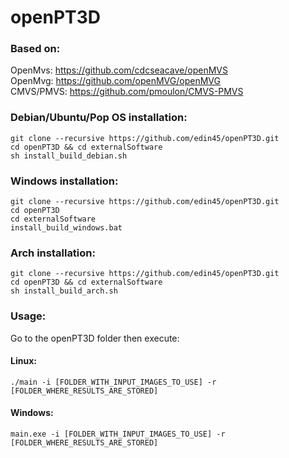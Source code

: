 # openPT3D

### Based on:
  OpenMvs: https://github.com/cdcseacave/openMVS   
  OpenMvg: https://github.com/openMVG/openMVG   
  CMVS/PMVS: https://github.com/pmoulon/CMVS-PMVS   

### Debian/Ubuntu/Pop OS installation:  
```
git clone --recursive https://github.com/edin45/openPT3D.git
cd openPT3D && cd externalSoftware
sh install_build_debian.sh
```
### Windows installation:
```
git clone --recursive https://github.com/edin45/openPT3D.git
cd openPT3D
cd externalSoftware
install_build_windows.bat
```

### Arch installation:
```
git clone --recursive https://github.com/edin45/openPT3D.git
cd openPT3D && cd externalSoftware
sh install_build_arch.sh
```

### Usage:  
  
Go to the openPT3D folder then execute:  
#### Linux:  
```
./main -i [FOLDER_WITH_INPUT_IMAGES_TO_USE] -r [FOLDER_WHERE_RESULTS_ARE_STORED]  
```
#### Windows:
```
main.exe -i [FOLDER_WITH_INPUT_IMAGES_TO_USE] -r [FOLDER_WHERE_RESULTS_ARE_STORED]  
```
